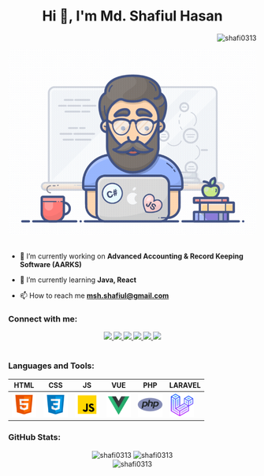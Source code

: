 <h1 align="center">Hi 👋, I'm Md. Shafiul Hasan</h1>
<!-- <h3 align="center">Web Developer</h3> -->
<p align="right">
        <img src="https://komarev.com/ghpvc/?username=shafi0313&label=Profile%20views&color=0e75b6&style=flat" alt="shafi0313" />
    </p>

<div align="center" >
    <img src="gif/programmer.gif" width="600" style="border-radius: 10px;">
</div>
<br>

- 🔭 I’m currently working on **Advanced Accounting & Record Keeping Software (AARKS)**

- 🌱 I’m currently learning **Java, React**

- 📫 How to reach me **msh.shafiul@gmail.com**


<h3>Connect with me:</h3>
<div align="center">
    <a href="mailto:msh.shafiul@gmail.com">
        <img src="https://img.shields.io/badge/-Mail Me-D14836?style=flat&logo=Gmail&logoColor=white"/>
    </a>
    <a href="https://shafi0313.github.io/">
        <img src="https://img.shields.io/badge/Website-3b5998?style=flat-square&logo=google-chrome&logoColor=white"/>
    </a>
    <a href="https://facebook.com/shafi0313">
        <img src="https://img.shields.io/badge/-Facebook-1877F2?style=flat&logo=Facebook&logoColor=white"/>
    </a>
    <a href="https://www.linkedin.com/in/shafi3013/">
        <img src="https://img.shields.io/badge/-LinkedIn-blue?style=flat-square&logo=Linkedin&logoColor=white"/>
    </a>
    <a href="https://twitter.com/shafi3013">
        <img src="https://img.shields.io/badge/-Twitter-1ca0f1?style=flat-square&labelColor=1ca0f1&logo=twitter&logoColor=white"/>
    </a>
    <a href="https://twitter.com/shafi3013">
        <img  src="https://img.shields.io/badge/Leet%20Code-%23FFA116?logo=leetcode&logoColor=white">
    </a>
</div>

<br/>

<h3 align="left">Languages and Tools:</h3>
<div align="center">

|  HTML | CSS  |  JS | VUE  | PHP  |  LARAVEL |
|:-:|:-:|:-:|:-:|:-:|---|
|  <code><img height="50" src="icons/html.svg"></code> |  <code><img height="50" src="icons/css.svg"></code>  | <code><img height="50" src="icons/js.svg"></code>  |  <code><img height="50" src="icons/vuejs.svg"></code> |  <code><img height="50" src="icons/php-96.png"></code> |  <code><img height="50" src="icons/laravel-96.png"></code> |
</div>

<h3>GitHub Stats:</h3>
<div align="center">
    <img width="48%" align="center" src="https://github-readme-stats.vercel.app/api?username=shafi0313&show_icons=true&locale=en&theme=radical" alt="shafi0313" />
    <img width="51%" align="center" src="https://github-readme-streak-stats.herokuapp.com/?user=shafi0313&theme=radical" alt="shafi0313" />
</div>

<p align="center" style="max-width: 600px; margin: 0 auto">
    <img align="center" src="https://github-readme-stats.vercel.app/api/top-langs?username=shafi0313&show_icons=true&locale=en&layout=compact&theme=radical" alt="shafi0313" />
</p>

